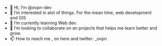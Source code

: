 - 👋 Hi, I’m @ovpn-dev
- 👀 I’m interested in alot of things. For the mean time, web development and GIS
- 🌱 I’m currently learning Web dev.
- 💞️ I’m looking to collaborate on an projects that helps me learn better and grow.
- 📫 How to reach me , on here and twitter: _ovpn

<!---
ovpn-dev/ovpn-dev is a ✨ special ✨ repository because its `README.md` (this file) appears on your GitHub profile.
You can click the Preview link to take a look at your changes.
--->
